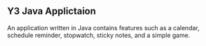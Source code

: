 ## Y3 Java Applictaion

An application written in Java contains features such as a calendar, schedule reminder, stopwatch, sticky notes, and a simple game.
